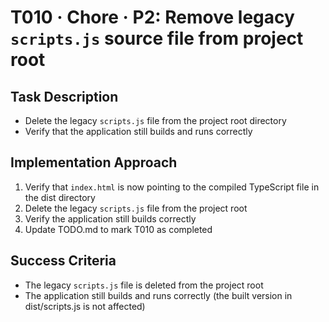# T010 · Chore · P2: Remove legacy `scripts.js` source file from project root

## Task Description

- Delete the legacy `scripts.js` file from the project root directory
- Verify that the application still builds and runs correctly

## Implementation Approach

1. Verify that `index.html` is now pointing to the compiled TypeScript file in the dist directory
2. Delete the legacy `scripts.js` file from the project root
3. Verify the application still builds correctly
4. Update TODO.md to mark T010 as completed

## Success Criteria

- The legacy `scripts.js` file is deleted from the project root
- The application still builds and runs correctly (the built version in dist/scripts.js is not affected)

